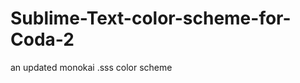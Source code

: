 Sublime-Text-color-scheme-for-Coda-2
====================================

an updated monokai .sss color scheme
